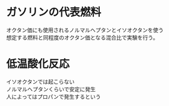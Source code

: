 # ガソリンの代表燃料
オクタン価にも使用されるノルマルヘプタンとイソオクタンを使う  
想定する燃料と同程度のオクタン価となる混合比で実験を行う。  
# 低温酸化反応
イソオクタンでは起こらない  
ノルマルヘプタンくらいで安定に発生  
人によってはプロパンで発生するという  
